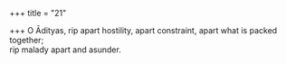 +++
title = "21"

+++
O Ādityas, rip apart hostility, apart constraint, apart what is packed  together;  
rip malady apart and asunder.  